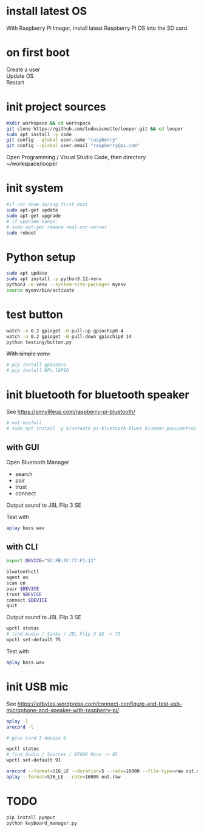 # install latest OS
With Raspberry Pi Imager, install latest Raspberry Pi OS into the SD card.

# on first boot
Create a user  
Update OS  
Restart

# init project sources
```bash
mkdir workspace && cd workspace
git clone https://github.com/ludovicmotte/looper.git && cd looper
sudo apt install -y code
git config --global user.name "raspberry"
git config --global user.email "raspberry@pi.com"
```

Open Programming / Visual Studio Code, then directory ~/workspace/looper

# init system
```bash
#if not done during first boot
sudo apt-get update
sudo apt-get upgrade
# if upgrade hangs:
# sudo apt-get remove real-vnc-server
sudo reboot
```

# Python setup

```bash
sudo apt update
sudo apt install -y python3.12-venv
python3 -m venv --system-site-packages myenv
source myenv/bin/activate
```

# test button
```bash
watch -n 0.2 gpioget -B pull-up gpiochip0 4
watch -n 0.2 gpioget -B pull-down gpiochip0 14
python testing/button.py
```

~~With simple venv:~~
```bash
# pip install gpiozero
# pip install RPi.lGPIO
```

# init bluetooth for bluetooth speaker

See https://pimylifeup.com/raspberry-pi-bluetooth/

```bash
# not usefull
# sudo apt install -y bluetooth pi-bluetooth bluez blueman pavucontrol
```

## with GUI

Open  Bluetooth Manager
 - search
 - pair
 - trust
 - connect

Output sound to JBL Flip 3 SE

Test with
```bash
aplay bass.wav
```


## with CLI
```bash
export DEVICE="5C:FB:7C:77:F1:11"

bluetoothctl
agent on
scan on
pair $DEVICE
trust $DEVICE
connect $DEVICE
quit
```

Output sound to JBL Flip 3 SE
```bash
wpctl status
# find Audio / Sinks / JBL Flip 3 SE -> 75
wpctl set-default 75
```


Test with
```bash
aplay bass.wav
```


# init USB mic
See https://iotbytes.wordpress.com/connect-configure-and-test-usb-microphone-and-speaker-with-raspberry-pi/

```bash
aplay -l
arecord -l

# give card 3 device 0

wpctl status
# find Audio / Sources / BT600 Mono -> 85
wpctl set-default 91

arecord --format=S16_LE --duration=5 --rate=16000 --file-type=raw out.raw
aplay --format=S16_LE --rate=16000 out.raw
```

# TODO

```bash
pip install pynput
python keyboard_manager.py
```